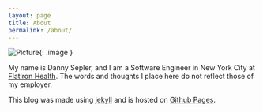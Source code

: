 ```yaml
---
layout: page
title: About
permalink: /about/
---
```


![Picture](/blog/assets/img/profile.jpg){: .image }

My name is Danny Sepler, and I am a Software Engineer in New York City at [Flatiron Health][flatiron]. The words and thoughts I place here do not reflect those of my employer.

This blog was made using [jekyll][jekyll] and is hosted on [Github Pages][gh-pages].

[flatiron]: https://flatiron.com/
[jekyll]: https://jekyllrb.com/
[gh-pages]: https://pages.github.com/





<style>
	.image {
		width: 50%;
		min-width: 300px;
		padding:1px;
		background-color: grey;
		border:1px solid #021a40;
	}
</style>